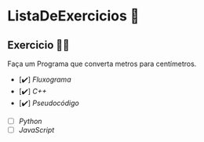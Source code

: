 # ListaDeExercicios 🚀

## Exercicio 👨‍💻

Faça um Programa que converta metros para centímetros.

- [✔️] _Fluxograma_
- [✔️] _C++_
- [✔️] _Pseudocódigo_
- [ ] _Python_
- [ ] _JavaScript_